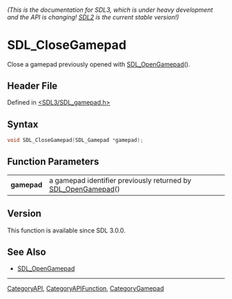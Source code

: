 ###### (This is the documentation for SDL3, which is under heavy development and the API is changing! [SDL2](https://wiki.libsdl.org/SDL2/) is the current stable version!)
# SDL_CloseGamepad

Close a gamepad previously opened with [SDL_OpenGamepad](SDL_OpenGamepad)().

## Header File

Defined in [<SDL3/SDL_gamepad.h>](https://github.com/libsdl-org/SDL/blob/main/include/SDL3/SDL_gamepad.h)

## Syntax

```c
void SDL_CloseGamepad(SDL_Gamepad *gamepad);

```

## Function Parameters

|                 |                                                                                  |
| --------------- | -------------------------------------------------------------------------------- |
| **gamepad**     | a gamepad identifier previously returned by [SDL_OpenGamepad](SDL_OpenGamepad)() |

## Version

This function is available since SDL 3.0.0.

## See Also

- [SDL_OpenGamepad](SDL_OpenGamepad)

----
[CategoryAPI](CategoryAPI), [CategoryAPIFunction](CategoryAPIFunction), [CategoryGamepad](CategoryGamepad)

